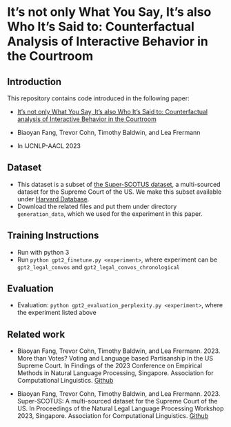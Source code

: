# It’s not only What You Say, It’s also Who It’s Said to: Counterfactual Analysis of Interactive Behavior in the Courtroom

## Introduction

This repository contains code introduced in the following paper:

- [It’s not only What You Say, It’s also Who It’s Said to: Counterfactual analysis of Interactive Behavior in the Courtroom](http://www.afnlp.org/conferences/ijcnlp2023/proceedings/main-short/cdrom/pdf/2023.ijcnlp-short.22.pdf)

- Biaoyan Fang, Trevor Cohn, Timothy Baldwin, and Lea Frermann 

- In IJCNLP-AACL 2023

## Dataset 

- This dataset is a subset of [the Super-SCOTUS dataset](https://github.com/biaoyanf/Super-SCOTUS), a multi-sourced dataset for the Supreme Court of the US. We make this subset available under [Harvard Database](https://dataverse.harvard.edu/dataset.xhtml?persistentId=doi:10.7910/DVN/C3FZAW). 
- Download the related files and put them under directory `generation_data`, which we used for the experiment in this paper. 




## Training Instructions
- Run with python 3
- Run `python gpt2_finetune.py <experiment>`, where experiment can be `gpt2_legal_convos` and `gpt2_legal_convos_chronological` 


## Evaluation
- Evaluation: `python gpt2_evaluation_perplexity.py <experiment>`, where the experiment listed above 


## Related work 
- Biaoyan Fang, Trevor Cohn, Timothy Baldwin, and Lea Frermann. 2023. More than Votes? Voting and Language based Partisanship in the US Supreme Court. In Findings of the 2023 Conference on Empirical Methods in Natural Language Processing, Singapore. Association for Computational Linguistics. [Github](https://github.com/biaoyanf/SCOTUS-partisanship)

- Biaoyan Fang, Trevor Cohn, Timothy Baldwin, and Lea Frermann. 2023. Super-SCOTUS: A multi-sourced dataset for the Supreme Court of the US. In Proceedings of the Natural Legal Language Processing Workshop 2023, Singapore. Association for Computational Linguistics. [Github](https://github.com/biaoyanf/Super-SCOTUS)
